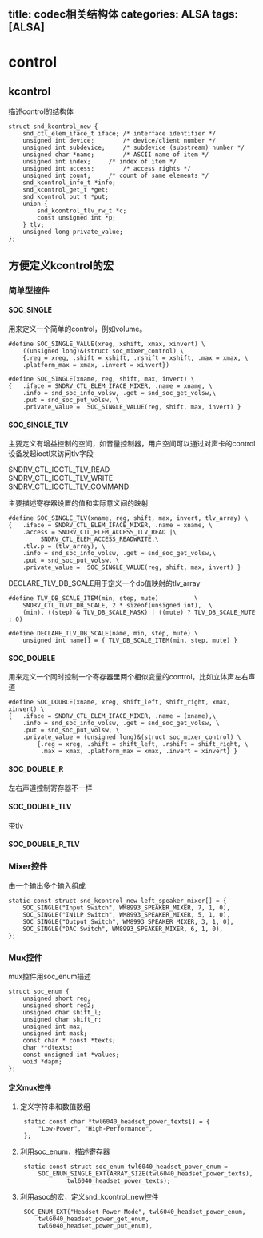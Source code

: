 title: codec相关结构体
categories: ALSA
tags: [ALSA]
---
# control

## kcontrol
描述control的结构体

	struct snd_kcontrol_new {
		snd_ctl_elem_iface_t iface;	/* interface identifier */
		unsigned int device;		/* device/client number */
		unsigned int subdevice;		/* subdevice (substream) number */
		unsigned char *name;		/* ASCII name of item */
		unsigned int index;		/* index of item */
		unsigned int access;		/* access rights */
		unsigned int count;		/* count of same elements */
		snd_kcontrol_info_t *info;
		snd_kcontrol_get_t *get;
		snd_kcontrol_put_t *put;
		union {
			snd_kcontrol_tlv_rw_t *c;
			const unsigned int *p;
		} tlv;
		unsigned long private_value;
	};

## 方便定义kcontrol的宏
### 简单型控件
#### SOC_SINGLE
用来定义一个简单的control，例如volume。

	#define SOC_SINGLE_VALUE(xreg, xshift, xmax, xinvert) \
		((unsigned long)&(struct soc_mixer_control) \
		{.reg = xreg, .shift = xshift, .rshift = xshift, .max = xmax, \
		.platform_max = xmax, .invert = xinvert})

	#define SOC_SINGLE(xname, reg, shift, max, invert) \
	{	.iface = SNDRV_CTL_ELEM_IFACE_MIXER, .name = xname, \
		.info = snd_soc_info_volsw, .get = snd_soc_get_volsw,\
		.put = snd_soc_put_volsw, \
		.private_value =  SOC_SINGLE_VALUE(reg, shift, max, invert) }

#### SOC\_SINGLE\_TLV
主要定义有增益控制的空间，如音量控制器，用户空间可以通过对声卡的control设备发起ioctl来访问tlv字段

SNDRV\_CTL\_IOCTL\_TLV\_READ   
SNDRV\_CTL\_IOCTL\_TLV\_WRITE   
SNDRV\_CTL\_IOCTL\_TLV\_COMMAND   

主要描述寄存器设置的值和实际意义间的映射

	#define SOC_SINGLE_TLV(xname, reg, shift, max, invert, tlv_array) \
	{	.iface = SNDRV_CTL_ELEM_IFACE_MIXER, .name = xname, \
		.access = SNDRV_CTL_ELEM_ACCESS_TLV_READ |\
			 SNDRV_CTL_ELEM_ACCESS_READWRITE,\
		.tlv.p = (tlv_array), \
		.info = snd_soc_info_volsw, .get = snd_soc_get_volsw,\
		.put = snd_soc_put_volsw, \
		.private_value =  SOC_SINGLE_VALUE(reg, shift, max, invert) }

DECLARE\_TLV\_DB\_SCALE用于定义一个db值映射的tlv_array

	#define TLV_DB_SCALE_ITEM(min, step, mute)			\
		SNDRV_CTL_TLVT_DB_SCALE, 2 * sizeof(unsigned int),	\
		(min), ((step) & TLV_DB_SCALE_MASK) | ((mute) ? TLV_DB_SCALE_MUTE : 0)

	#define DECLARE_TLV_DB_SCALE(name, min, step, mute) \
		unsigned int name[] = { TLV_DB_SCALE_ITEM(min, step, mute) }


#### SOC\_DOUBLE
用来定义一个同时控制一个寄存器里两个相似变量的control，比如立体声左右声道

	#define SOC_DOUBLE(xname, xreg, shift_left, shift_right, xmax, xinvert) \
	{	.iface = SNDRV_CTL_ELEM_IFACE_MIXER, .name = (xname),\
		.info = snd_soc_info_volsw, .get = snd_soc_get_volsw, \
		.put = snd_soc_put_volsw, \
		.private_value = (unsigned long)&(struct soc_mixer_control) \
			{.reg = xreg, .shift = shift_left, .rshift = shift_right, \
			 .max = xmax, .platform_max = xmax, .invert = xinvert} }

#### SOC\_DOUBLE\_R
左右声道控制寄存器不一样
#### SOC\_DOUBLE\_TLV
带tlv
#### SOC\_DOUBLE\_R\_TLV 

### Mixer控件
由一个输出多个输入组成

	static const struct snd_kcontrol_new left_speaker_mixer[] = {  
		SOC_SINGLE("Input Switch", WM8993_SPEAKER_MIXER, 7, 1, 0),  
		SOC_SINGLE("IN1LP Switch", WM8993_SPEAKER_MIXER, 5, 1, 0),  
		SOC_SINGLE("Output Switch", WM8993_SPEAKER_MIXER, 3, 1, 0),  
		SOC_SINGLE("DAC Switch", WM8993_SPEAKER_MIXER, 6, 1, 0),  
	}; 

### Mux控件
mux控件用soc_enum描述

	struct soc_enum {
		unsigned short reg;
		unsigned short reg2;
		unsigned char shift_l;
		unsigned char shift_r;
		unsigned int max;
		unsigned int mask;
		const char * const *texts;
		char **dtexts;
		const unsigned int *values;
		void *dapm;
	};

#### 定义mux控件
1. 定义字符串和数值数组

		static const char *twl6040_headset_power_texts[] = {
			"Low-Power", "High-Performance",
		};

2. 利用soc_enum，描述寄存器

		static const struct soc_enum twl6040_headset_power_enum =
			SOC_ENUM_SINGLE_EXT(ARRAY_SIZE(twl6040_headset_power_texts),
					twl6040_headset_power_texts);

3. 利用asoc的宏，定义snd\_kcontrol\_new控件

		SOC_ENUM_EXT("Headset Power Mode", twl6040_headset_power_enum,
			twl6040_headset_power_get_enum,
			twl6040_headset_power_put_enum),

